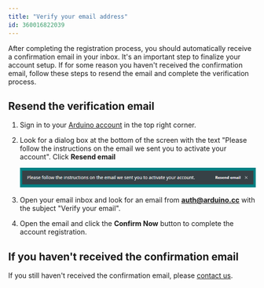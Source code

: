 ```yaml
---
title: "Verify your email address"
id: 360016822039
---
```


After completing the registration process, you should automatically receive a confirmation email in your inbox. It's an important step to finalize your account setup. If for some reason you haven't received the confirmation email, follow these steps to resend the email and complete the verification process.

## Resend the verification email

1. Sign in to your [Arduino account](https://www.arduino.cc/) in the top right corner.

1. Look for a dialog box at the bottom of the screen with the text "Please follow the instructions on the email we sent you to activate your account". Click **Resend email**

    ![Resend mail dialog](img/resend-email-dialog.png)

1. Open your email inbox and look for an email from **auth@arduino.cc** with the subject "Verify your email".

1. Open the email and click the **Confirm Now** button to complete the account registration.

## If you haven't received the confirmation email

If you still haven't received the confirmation email, please [contact us](https://www.arduino.cc/en/contact-us).
